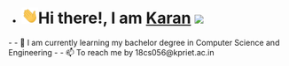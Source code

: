 - <h1> <img src="https://raw.githubusercontent.com/ABSphreak/ABSphreak/master/gifs/Hi.gif" width="30px">Hi there!, I am <a href="https://github.com/Riopradheep007">Karan</a> <img src="https://emojis.slackmojis.com/emojis/images/1531849430/4246/blob-sunglasses.gif?1531849430" width="30px"></h1>
</h1>
- 
- 🌱 I am currently learning my bachelor degree in Computer Science and Engineering
- 
- 📫 To reach me by 18cs056@kpriet.ac.in

<!---
Karandurai/Karandurai is a ✨ special ✨ repository because its `README.md` (this file) appears on your GitHub profile.
You can click the Preview link to take a look at your changes.
--->
